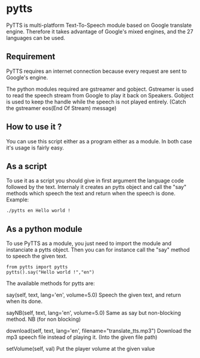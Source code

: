 pytts
=====

PyTTS is multi-platform Text-To-Speech module based on Google translate engine. Therefore it takes advantage of Google's mixed engines,
and the 27 languages can be used.

Requirement
-----------

PyTTS requires an internet connection because every request are sent to Google's engine.

The python modules required are gstreamer and gobject. Gstreamer is used to read the speech stream from Google to play it back on Speakers.
Gobject is used to keep the handle while the speech is not played entirely. (Catch the gstreamer eos(End Of Stream) message)

How to use it ?
---------------

You can use this script either as a program either as a module. In both case it's usage is fairly easy.

As a script
-----------

To use it as a script you should give in first argument the language code followed by the text. Internaly it creates an pytts object and call the "say" methods which speech the text
and return when the speech is done. Example:

    ./pytts en Hello world !

As a python module
------------------

To use PyTTS as a module, you just need to import the module and instanciate a pytts object. Then you can for instance call the "say" method to speech the given text.

    from pytts import pytts
    pytts().say("Hello world !","en")

The available methods for pytts are:

say(self, text, lang='en', volume=5.0)
  Speech the given text, and return when its done.

sayNB(self, text, lang='en', volume=5.0)
  Same as say but non-blocking method. NB (for non blocking)

download(self, text, lang='en', filename="translate_tts.mp3")
  Download the mp3 speech file instead of playing it. (Into the given file path)

setVolume(self, val)
  Put the player volume at the given value


